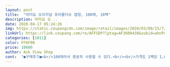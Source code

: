 ```yaml
---
layout: post 
title:  "마미요 오리지널 유아물티슈 캡형, 100매, 10팩" 
description: 마미요 오 ..
date: 2020-04-17 05:24:26 
img: https://static.coupangcdn.com/image/retail/images/2020/03/09/15/7/f67c623d-cc98-499f-84c7-871292700a8f.jpg 
linkUrl: https://link.coupang.com/re/AFFSDP?lptag=AF3600438&subid=ahnPublicAsk&pageKey=1329543208&itemId=2353347312&vendorItemId=70349830369&traceid=V0-113-6aaad46b94f7ae39 
categories: [1011] 
color: FF6F00 
price: 10600 
author: Ask View Shop 
cont:  "●구매후기●<br/>100매라서 충분히 사용할 수 있다.<br/><br/>가격도 1팩당 1,000원꼴이네요.<br/><br/>간만에 기대이상제품 이네요.<br/><br/>갈 때, 여행중에, 먼지제거할 때 더욱 필요한 아이템이다.<br/><br/>거의 두배정도 차이나 보이네요.<br/>.<br/><br/>고가의 물티슈는 부담이 되어 가격이 저렴한 제품 위주로<br/>골고루 적셔져서 사용하기 편리하실겁니다.<br/><br/>구매해서 사용하고 있었습니다.<br/><br/>구제품은 보기 힘들어져서 얼마전 리뉴얼되어 가격이 높아진<br/>너무 좋고, 충분히 만족한다.<br/><br/>다목적으로 사용할 수 있어 좋고, 타사 제품에 사용하기에<br/>당분간 재구매 의사 25000%~<br/>대만족~~<br/>도톰하고 잘 닦이고~ 디쟌두 이쁘고~<br/>두툼하니 좋네요.<br/>.<br/><br/>뒤집어 놓고 사용하시면 아랫쪽에 몰려있던 수분이 물티슈 전반에<br/>마미요를 쓰다보니 단점이 딱하나 있는데 물티슈를 뽑아쓸때<br/>매수는 똑같이 100장입니다만 두께가 상당히 두꺼워졌습니다.<br/><br/>몰려있었기 때문에 윗부분은 상대적으로 물기가 적을수 있습니다.<br/><br/>물티슈는 사용안 해 본 제품이 없는데 한 장씩 잘 빠지고,<br/>물티슈는 필수용품이 되어 운전할 때, 청소할 때, 아기 기저귀<br/>물티슈로 다써서.<br/>.<br/><br/>물티슈를 수령하시고 쓰실때 물티슈의 뚜껑캡을 아래쪽으로<br/>별기대안하고 가성비로 산건데<br/>사진은 예전에 쓰던 저렴이 마미요와 두께를 비교한 사진입니다.<br/><br/>수분이 충분히 적셔져 있고 지속력이 좋은 편이다.<br/><br/>여러장이 한꺼번에 딸려나오던데 이제품은 어떨런지 모르겠습니다.<br/><br/>오래전부터 가격이 제일 저렴한 마미요 물티슈만 써오고 있었는데<br/>오히려 저렴이 버전보다 더 유용하게 쓸수 있을 것 같네요.<br/><br/>이가격대에 타 제품들 보다 월등히 좋아요~<br/>이틀에 한통씩 쓰는데<br/>전 각티슈는 안쓰고 거짐다<br/>제품을 구매해봤습니다만 기대이상으로 만족합니다.<br/><br/>집에 댕댕이가 둘이나 있어 물티슈를 물쓰듯합니다.<br/><br/>특히 한장씩 뽑히는거 진짜 짜앙~~^^<br/>해놓고 쓰십시요.<br/> 판매전 장시간 보관하면서 수분이 포장 아랫쪽에<br/>" 
---
```


